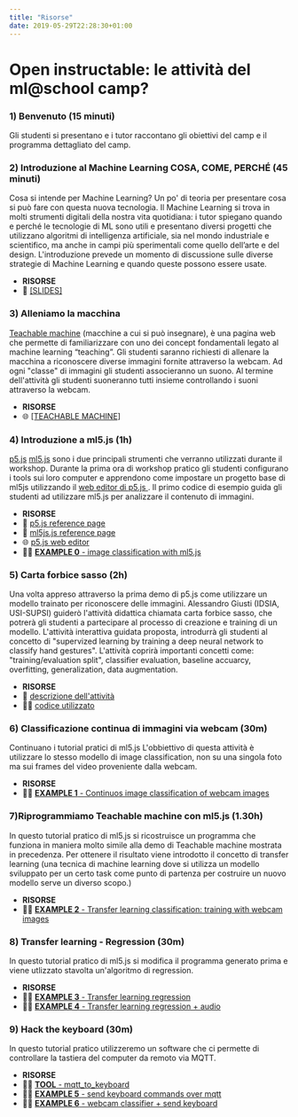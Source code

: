 ```yaml
---
title: "Risorse"
date: 2019-05-29T22:28:30+01:00
---
```


# Open instructable: le attività del ml@school camp?

### 1) Benvenuto (15 minuti)
Gli studenti si presentano e i tutor raccontano gli obiettivi del camp e il programma dettagliato del camp. 

### 2) Introduzione al Machine Learning COSA, COME, PERCHÉ (45 minuti)
Cosa si intende per Machine Learning? Un po' di teoria per presentare cosa si può fare con questa nuova tecnologia.
Il Machine Learning si trova in molti strumenti digitali della nostra vita quotidiana: i tutor spiegano quando e perché le tecnologie di ML sono utili e presentano diversi progetti che utilizzano algoritmi di intelligenza artificiale, sia nel mondo industriale e scientifico, ma anche in campi più sperimentali come quello dell’arte e del design.
L'introduzione prevede un momento di discussione sulle diverse strategie di Machine Learning e quando queste possono essere usate.

- **RISORSE**
- 📖 [[SLIDES]](https://docs.google.com/presentation/d/1y0v19tApolSNb8qT6R_xuB5IoO96Lw9n4PFMs0ovnAc/edit?usp=sharing)

### 3) Alleniamo la macchina
[Teachable machine](https://teachablemachine.withgoogle.com/) (macchine a cui si può insegnare), è una pagina web che permette di familiarizzare con uno dei concept fondamentali legato al machine learning “teaching”.
Gli studenti saranno richiesti di allenare la macchina a riconoscere diverse immagini fornite attraverso la webcam. Ad ogni "classe" di immagini gli studenti associeranno un suono. Al termine dell'attività gli studenti suoneranno tutti insieme controllando i suoni attraverso la webcam.

- **RISORSE**
- 🌐 [[TEACHABLE MACHINE]](https://teachablemachine.withgoogle.com/)

### 4) Introduzione a ml5.js (1h)
[p5.js](https://p5js.org/) [ml5.js](https://ml5js.org/) sono i due principali strumenti che verranno utilizzati durante il workshop.
Durante la prima ora di workshop pratico gli studenti configurano i tools sui loro computer e apprendono come impostare un progetto base di ml5js utilizzando il [web editor di p5.js ](https://editor.p5js.org).
Il primo codice di esempio guida gli studenti ad utilizzare ml5.js per analizzare il contenuto di immagini.

- **RISORSE**
- 📖 [p5.js reference page](https://p5js.org/reference)
- 📖 [ml5js.js reference page](https://ml5js.org/reference/)
- 🌐 [p5.js web editor](https://editor.p5js.org)
- 👨‍💻 [**EXAMPLE 0** - image classification with ml5.js](https://editor.p5js.org/10r3n20/sketches/tOXHdAv01)

### 5) Carta forbice sasso (2h)
Una volta appreso attraverso la prima demo di p5.js come utilizzare un modello trainato per riconoscere delle immagini.
Alessandro Giusti (IDSIA, USI-SUPSI) guiderò l'attività didattica chiamata carta forbice sasso, che potrerà gli studenti a partecipare al processo di creazione e training di un modello.
L'attività interattiva guidata proposta, introdurrà gli studenti al concetto di "supervized learning by training a deep neural network to classify hand gestures".
L'attività coprirà importanti concetti come: "training/evaluation split", classifier evaluation, baseline accuarcy, overfitting, generalization, data augmentation.

- **RISORSE**
- 📖 [descrizione dell'attività](https://github.com/alessandro-giusti/rock-paper-scissors/blob/master/EAAI%20Paper.pdf)
- 👨‍💻 [codice utilizzato](https://github.com/alessandro-giusti/rock-paper-scissors)

### 6) Classificazione continua di immagini via webcam (30m)
Continuano i tutorial pratici di ml5.js
L'obbiettivo di questa attività è utilizzare lo stesso modello di image classification, non su una singola foto ma sui frames del video proveniente dalla webcam.

- **RISORSE**
- 👨‍💻 [**EXAMPLE 1** - Continuos image classification of webcam images](https://editor.p5js.org/10r3n20/sketches/ZtigL9CSe)

### 7)Riprogrammiamo Teachable machine con ml5.js  (1.30h)
In questo tutorial pratico di ml5.js si ricostruisce un programma che funziona in maniera molto simile alla demo di Teachable machine mostrata in precedenza. Per ottenere il risultato viene introdotto il concetto di transfer learning (una tecnica di machine learning dove si utilizza un modello sviluppato per un certo task come punto di partenza per costruire un nuovo modello serve un diverso scopo.)

- **RISORSE**
- 👨‍💻 [**EXAMPLE 2** - Transfer learning classification: training with webcam images](https://editor.p5js.org/10r3n20/sketches/786J5eA6j)

### 8) Transfer learning - Regression  (30m)
In questo tutorial pratico di ml5.js si modifica il programma generato prima e viene utlizzato stavolta un'algoritmo di regression.

- **RISORSE**
- 👨‍💻 [**EXAMPLE 3** - Transfer learning regression](https://editor.p5js.org/10r3n20/sketches/Ij0noQGNB)
- 👨‍💻 [**EXAMPLE 4** - Transfer learning regression + audio](https://editor.p5js.org/10r3n20/sketches/XwkYWe3gA)

### 9) Hack the keyboard  (30m)
In questo tutorial pratico utilizzeremo un software che ci permette di controllare la tastiera del computer da remoto via MQTT.

- **RISORSE**
- 👨‍💻 [**TOOL** - mqtt_to_keyboard](https://github.com/lorenzoromagnoli/mqtt_to_keyboard/releases/tag/1.0.0)
- 👨‍💻 ‍[**EXAMPLE 5** - send keyboard commands over mqtt](https://editor.p5js.org/10r3n20/sketches/SyoYaCrjQ)
- 👨‍💻 ‍[**EXAMPLE 6** - webcam classifier + send keyboard](https://editor.p5js.org/10r3n20/sketches/3CMu2RwLK)
